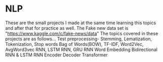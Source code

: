 # NLP
These are the small projects I made at the same time learning this topics and after that for practice as well.
The Fake new data set is "https://www.kaggle.com/c/fake-news/data"
The topics covered in these projects are as follows...
Test preprocessing- Stemming, Lematization, Tokenization, Stop words
Bag of Words(BOW), TF-IDF, Word2Vec, AvgWord3vec
RNN, LSTM RNN, GRU RNN
Word Embedding
Bidirectional RNN & LSTM RNN
Encoder Decoder
Transformer

